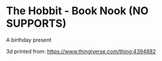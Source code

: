 # The Hobbit - Book Nook (NO SUPPORTS)
A birthday present

3d printed from: https://www.thingiverse.com/thing:4394882


